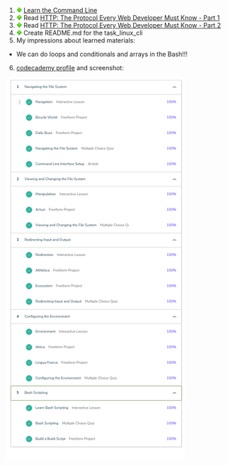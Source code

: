 1. ![ok](../img/done.png) [Learn the Command Line](https://www.codecademy.com/learn/learn-the-command-line)
2. ![ok](../img/done.png) Read [HTTP: The Protocol Every Web Developer Must Know - Part 1](https://code.tutsplus.com/tutorials/http-the-protocol-every-web-developer-must-know-part-1--net-31177)
3. ![ok](../img/done.png) Read [HTTP: The Protocol Every Web Developer Must Know - Part 2](https://code.tutsplus.com/tutorials/http-the-protocol-every-web-developer-must-know-part-2--net-31155)
4. ![ok](../img/done.png) Create README.md for the task_linux_cli
5. My impressions about learned materials:
* We can do loops and conditionals and arrays in the Bash!!!
6. [codecademy profile](https://www.codecademy.com/profiles/corobox) and screenshot: 

![screenshot_for_codecademy](codecademy_linux_cli.png)
